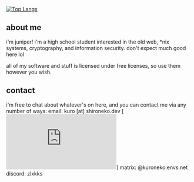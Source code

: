 [![Top Langs](https://github-readme-stats.vercel.app/api/top-langs/?username=alexbraadworst)](https://github.com/anuraghazra/github-readme-stats)

## about me
i'm juniper! i'm a high school student interested in the old web, *nix systems, cryptography, and information security. don't expect much good here lol

all of my software and stuff is licensed under free licenses, so use them however you wish.

## contact
i'm free to chat about whatever's on here, and you can contact me via any number of ways:
email: kuro [at] shironeko.dev [![PGP key](https://shironeko.dev/pgp-shironeko.asc)]
matrix: @kuroneko:envs.net
discord: zlxkks
